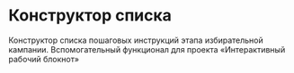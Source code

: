 # Конструктор списка
Конструктор списка пошаговых инструкций этапа избирательной кампании. Вспомогательный функционал для проекта «Интерактивный рабочий блокнот»
